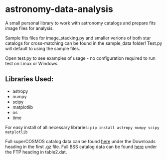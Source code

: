 # astronomy-data-analysis
A small personal library to work with astronomy catalogs and prepare fits image files for analysis.

Sample fits files for image_stacking.py and smaller verions of both star catalogs for cross-matching can be found in the sample_data folder! Test.py will default to using the sample files.

Open test.py to see examples of usage - no configuration required to run test on Linux or Windows.

## Libraries Used:
*	astropy
*	numpy
*	scipy
*	matplotlib
*	os
*	time

For easy install of all necessary libraries:
`pip install astropy numpy scipy matplotlib`

Full superCOSMOS catalog data can be found [here](http://ssa.roe.ac.uk/allSky) under the Downloads heading in the first .gz file.
Full BSS catalog data can be found [here](http://cdsarc.u-strasbg.fr/viz-bin/Cat?J/MNRAS/384/775) under the FTP heading in table2.dat.